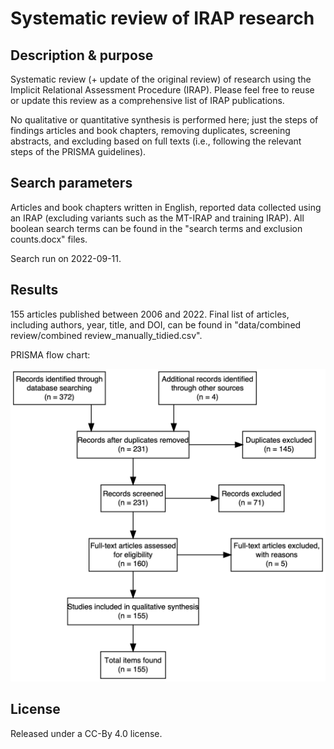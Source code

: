 # Systematic review of IRAP research

## Description & purpose

Systematic review (+ update of the original review) of research using the Implicit Relational Assessment Procedure (IRAP). Please feel free to reuse or update this review as a comprehensive list of IRAP publications. 

No qualitative or quantitative synthesis is performed here; just the steps of findings articles and book chapters, removing duplicates, screening abstracts, and excluding based on full texts (i.e., following the relevant steps of the PRISMA guidelines). 

## Search parameters

Articles and book chapters written in English, reported data collected using an IRAP (excluding variants such as the MT-IRAP and training IRAP). All boolean search terms can be found in the "search terms and exclusion counts.docx" files.

Search run on 2022-09-11.

## Results

155 articles published between 2006 and 2022. Final list of articles, including authors, year, title, and DOI, can be found in "data/combined review/combined review_manually_tidied.csv". 

PRISMA flow chart:

![prisma_flow_chart](code/prisma_flow_chart.jpg)

## License

Released under a CC-By 4.0 license.




